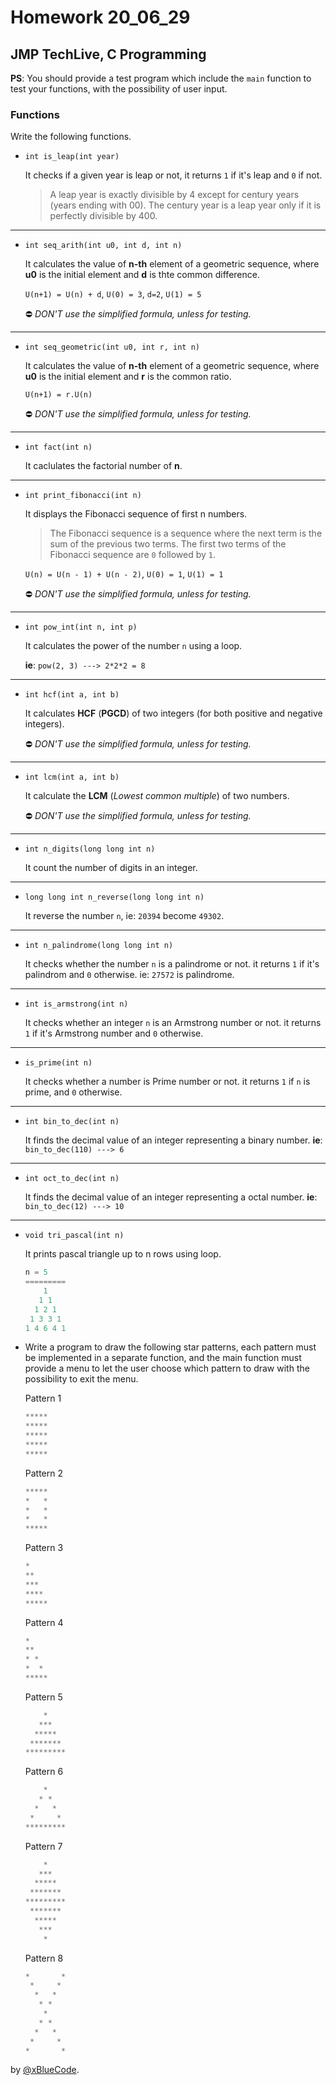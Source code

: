 # Homework 20_06_29
## JMP TechLive, C Programming

**PS**: You should provide a test program which include the `main` function to test your functions, with the possibility of user input.

### Functions

Write the following functions.

- ```int is_leap(int year)```

    It checks if a given year is leap or not, it returns `1` if it's leap and `0` if not.

    >A leap year is exactly divisible by 4 except for century years (years ending with 00). The century year is a leap year only if it is perfectly divisible by 400.

-----

- `int seq_arith(int u0, int d, int n)`

    It calculates the value of **n-th** element of a geometric sequence, where **u0** is the initial element and **d** is thte common difference.

    `U(n+1) = U(n) + d`, `U(0) = 3`, `d=2`, `U(1) = 5`

    :no_entry: *DON'T use the simplified formula, unless for testing.*

-----

- `int seq_geometric(int u0, int r, int n)`

    It calculates the value of **n-th** element of a geometric sequence, where **u0** is the initial element and **r** is the common ratio.

    `U(n+1) = r.U(n)`

    :no_entry: *DON'T use the simplified formula, unless for testing.*

-----

- `int fact(int n)`

    It caclulates the factorial number of **n**.

-----

- `int print_fibonacci(int n)`

    It displays the Fibonacci sequence of first n numbers.

    >The Fibonacci sequence is a sequence where the next term is the sum of the previous two terms. The first two terms of the Fibonacci sequence are `0` followed by `1`.

    `U(n) = U(n - 1) + U(n - 2)`, `U(0) = 1`, `U(1) = 1`

    :no_entry: *DON'T use the simplified formula, unless for testing.*

-----

- `int pow_int(int n, int p)`

    It calculates the power of the number `n` using a loop.
    
    **ie**: `pow(2, 3) ---> 2*2*2 = 8`

-----

- `int hcf(int a, int b)`

    It calculates **HCF** (**PGCD**) of two integers (for both positive and negative integers).

    :no_entry: *DON'T use the simplified formula, unless for testing.*

-----

- `int lcm(int a, int b)`

    It calculate the **LCM** (*Lowest common multiple*) of two numbers.

    :no_entry: *DON'T use the simplified formula, unless for testing.*

-----

- `int n_digits(long long int n)`

    It count the number of digits in an integer.

-----

- `long long int n_reverse(long long int n)`

    It reverse the number `n`, ie: `20394` become `49302`.

-----

- `int n_palindrome(long long int n)`

    It checks whether the number `n` is a palindrome or not. it returns `1` if it's palindrom and `0` otherwise. ie: `27572` is palindrome.

-----

- `int is_armstrong(int n)`

    It checks whether an integer `n` is an Armstrong number or not. it returns `1` if it's Armstrong number and `0` otherwise.

-----

- `is_prime(int n)`

    It checks whether a number is Prime number or not. it returns `1` if `n` is prime, and `0` otherwise.

-----

- `int bin_to_dec(int n)`

    It finds the decimal value of an integer representing a binary number.
    **ie**: `bin_to_dec(110) ---> 6`

-----

- `int oct_to_dec(int n)`

    It finds the decimal value of an integer representing a octal number.
    **ie**: `bin_to_dec(12) ---> 10`

-----

- `void tri_pascal(int n)`

    It prints pascal triangle up to n rows using loop.

    ```c
    n = 5
    =========
        1
       1 1
      1 2 1
     1 3 3 1
    1 4 6 4 1
    ```

- Write a program to draw the following star patterns, each pattern must be implemented in a separate function, and the main function must provide a menu to let the user choose which pattern to draw with the possibility to exit the menu.

    Pattern 1

    ```c
    *****
    *****
    *****
    *****
    *****
    ```

    Pattern 2

    ```c
    *****
    *   *
    *   *
    *   *
    *****
    ```

    Pattern 3

    ```c
    *
    **
    ***
    ****
    *****
    ```

    Pattern 4

    ```c
    *
    **
    * *
    *  *
    *****
    ```

    Pattern 5

    ```c
        *
       ***
      *****
     *******
    *********
    ```

    Pattern 6

    ```c
        *
       * *
      *   *
     *     *
    *********
    ```

    Pattern 7

    ```c
        *
       ***
      *****
     *******
    *********
     *******
      *****
       ***
        *
    ```

    Pattern 8

    ```c
    *       *
     *     *
      *   *
       * *
        *
       * *
      *   *
     *     *
    *       *
    ```

by [@xBlueCode](https://github.com/xBlueCode).
